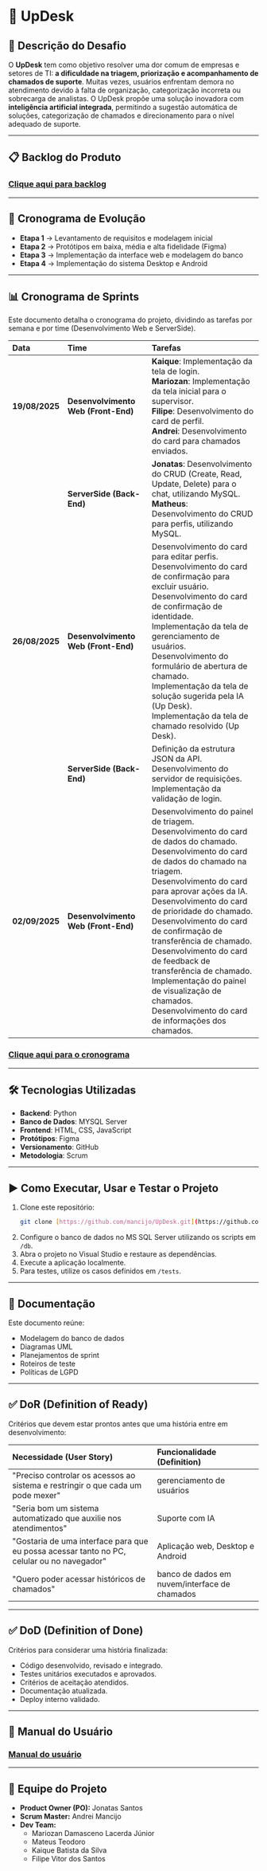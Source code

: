 # 📌 UpDesk

## 📝 Descrição do Desafio
O **UpDesk** tem como objetivo resolver uma dor comum de empresas e setores de TI: **a dificuldade na triagem, priorização e acompanhamento de chamados de suporte**. 
Muitas vezes, usuários enfrentam demora no atendimento devido à falta de organização, categorização incorreta ou sobrecarga de analistas. 
O UpDesk propõe uma solução inovadora com **inteligência artificial integrada**, permitindo a sugestão automática de soluções, categorização de chamados e direcionamento para o nível adequado de suporte.

---

## 📋 Backlog do Produto

### [Clique aqui para backlog](https://github.com/mancijo/UpDesk/blob/main/Dev%20planning/backlogSprint.txt)

---

## 📅 Cronograma de Evolução
- **Etapa 1** → Levantamento de requisitos e modelagem inicial 
- **Etapa 2** → Protótipos em baixa, média e alta fidelidade (Figma) 
- **Etapa 3** → Implementação da interface web e modelagem do banco
- **Etapa 4** → Implementação do sistema Desktop e Android

---

## 📊 Cronograma de Sprints
Este documento detalha o cronograma do projeto, dividindo as tarefas por semana e por time (Desenvolvimento Web e ServerSide).

| Data | Time | Tarefas |
| :--- | :--- | :--- |
| **19/08/2025** | **Desenvolvimento Web (Front-End)** | **Kaique**: Implementação da tela de login.<br>**Mariozan**: Implementação da tela inicial para o supervisor.<br>**Filipe**: Desenvolvimento do card de perfil.<br>**Andrei**: Desenvolvimento do card para chamados enviados. |
| | **ServerSide (Back-End)** | **Jonatas**: Desenvolvimento do CRUD (Create, Read, Update, Delete) para o chat, utilizando MySQL.<br>**Matheus**: Desenvolvimento do CRUD para perfis, utilizando MySQL. |
| **26/08/2025** | **Desenvolvimento Web (Front-End)** | Desenvolvimento do card para editar perfis.<br>Desenvolvimento do card de confirmação para excluir usuário.<br>Desenvolvimento do card de confirmação de identidade.<br>Implementação da tela de gerenciamento de usuários.<br>Desenvolvimento do formulário de abertura de chamado.<br>Implementação da tela de solução sugerida pela IA (Up Desk).<br>Implementação da tela de chamado resolvido (Up Desk). |
| | **ServerSide (Back-End)** | Definição da estrutura JSON da API.<br>Desenvolvimento do servidor de requisições.<br>Implementação da validação de login. |
| **02/09/2025** | **Desenvolvimento Web (Front-End)** | Desenvolvimento do painel de triagem.<br>Desenvolvimento do card de dados do chamado.<br>Desenvolvimento do card de dados do chamado na triagem.<br>Desenvolvimento do card para aprovar ações da IA.<br>Desenvolvimento do card de prioridade do chamado.<br>Desenvolvimento do card de confirmação de transferência de chamado.<br>Desenvolvimento do card de feedback de transferência de chamado.<br>Implementação do painel de visualização de chamados.<br>Desenvolvimento do card de informações dos chamados. |

### [Clique aqui para o cronograma](https://github.com/mancijo/UpDesk/blob/main/Dev%20planning/sprintPlanning.md) 

---

## 🛠 Tecnologias Utilizadas
- **Backend**: Python
- **Banco de Dados**: MYSQL Server  
- **Frontend**: HTML, CSS, JavaScript  
- **Protótipos**: Figma  
- **Versionamento**: GitHub  
- **Metodologia**: Scrum  

---

## ▶️ Como Executar, Usar e Testar o Projeto
1. Clone este repositório:  
   ```bash
   git clone [https://github.com/mancijo/UpDesk.git](https://github.com/mancijo/UpDesk.git)
   ```
2. Configure o banco de dados no MS SQL Server utilizando os scripts em `/db`.
3. Abra o projeto no Visual Studio e restaure as dependências.
4. Execute a aplicação localmente.
5. Para testes, utilize os casos definidos em `/tests`.

---

## 📑 Documentação
Este documento reúne:

- Modelagem do banco de dados
- Diagramas UML
- Planejamentos de sprint
- Roteiros de teste
- Políticas de LGPD

---

## ✅ DoR (Definition of Ready)
Critérios que devem estar prontos antes que uma história entre em desenvolvimento:

| Necessidade (User Story) | Funcionalidade (Definition) |
| :--- | :--- |
| "Preciso controlar os acessos ao sistema e restringir o que cada um pode mexer" | gerenciamento de usuários |
| "Seria bom um sistema automatizado que auxilie nos atendimentos" | Suporte com IA |
| "Gostaria de uma interface para que eu possa acessar tanto no PC, celular ou no navegador" | Aplicação web, Desktop e Android |
| "Quero poder acessar históricos de chamados" | banco de dados em nuvem/interface de chamados |

---

## ✅ DoD (Definition of Done)
Critérios para considerar uma história finalizada:

- Código desenvolvido, revisado e integrado.
- Testes unitários executados e aprovados.
- Critérios de aceitação atendidos.
- Documentação atualizada.
- Deploy interno validado.

---

## 📘 Manual do Usuário
### [Manual do usuário](https://github.com/mancijo/UpDesk/blob/main/Documentation/Manual%20do%20Usu%C3%A1rio.docx)
---

## 👥 Equipe do Projeto
- **Product Owner (PO):** Jonatas Santos  
- **Scrum Master:** Andrei Mancijo  
- **Dev Team:**
    - Mariozan Damasceno Lacerda Júnior  
    - Mateus Teodoro  
    - Kaique Batista da Silva  
    - Filipe Vitor dos Santos  
